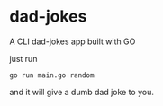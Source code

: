 # dad-jokes
A CLI dad-jokes app built with GO

just run 
```
go run main.go random
```
and it will give a dumb dad joke to you.
